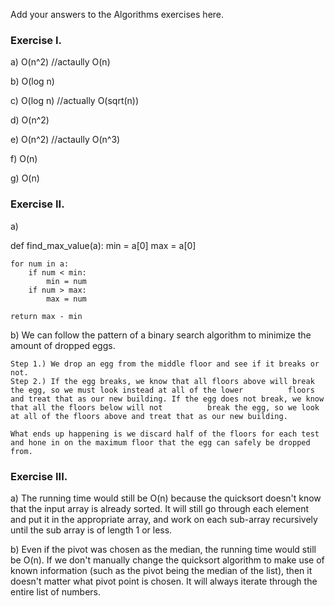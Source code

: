 Add your answers to the Algorithms exercises here.

### Exercise I.

a) O(n^2) //actaully O(n)

b) O(log n)

c) O(log n) //actually O(sqrt(n))

d) O(n^2)

e) O(n^2) //actaully O(n^3)

f) O(n)

g) O(n)


### Exercise II.

a) 

def find_max_value(a):
    min = a[0]
    max = a[0]

    for num in a:
        if num < min:
            min = num
        if num > max:
            max = num

    return max - min


b) We can follow the pattern of a binary search algorithm to minimize the amount of dropped eggs. 

    Step 1.) We drop an egg from the middle floor and see if it breaks or not. 
    Step 2.) If the egg breaks, we know that all floors above will break the egg, so we must look instead at all of the lower          floors and treat that as our new building. If the egg does not break, we know that all the floors below will not          break the egg, so we look at all of the floors above and treat that as our new building.

    What ends up happening is we discard half of the floors for each test and hone in on the maximum floor that the egg can safely be dropped from.


### Exercise III.

a) The running time would still be O(n) because the quicksort doesn't know that the input array is already sorted. It will still go through each element and put it in the appropriate array, and work on each sub-array recursively until the sub array is of length 1 or less.

b) Even if the pivot was chosen as the median, the running time would still be O(n). If we don't manually change the quicksort algorithm to make use of known information (such as the pivot being the median of the list), then it doesn't matter what pivot point is chosen. It will always iterate through the entire list of numbers.


